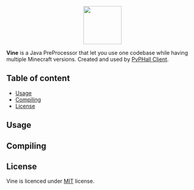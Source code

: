 <p align="center">
    <img src="https://i.imgur.com/eRRdNud.png" width="100" />
</p>

<!--<p align="center">
    <a href="https://github.com/QuiiBz/squid/actions">
        <img src="https://github.com/QuiiBz/squid/workflows/Lint/badge.svg" />
    </a>
    <a href="https://travis-ci.com/QuiiBz/squid">
        <img src="https://travis-ci.com/QuiiBz/squid.svg?branch=canary" />
    </a>
    <a href="https://www.code-inspector.com/project/4175/score/svg">
        <img src="https://www.code-inspector.com/project/4175/score/svg" />
    </a>
    <a href="https://github.com/QuiiBz/squid/issues">
        <img src="https://img.shields.io/badge/contributions-welcome-brightgreen.svg?style=flat" />
    </a>
</p>-->

**Vine** is a Java PreProcessor that let you use one codebase while having multiple Minecraft versions. Created and used by [PvPHall Client](https://pvphall.com).

## Table of content
- [Usage](#usage)
- [Compiling ](#compiling)
- [License](#license)

## Usage

## Compiling
   
## License
Vine is licenced under [MIT](https://choosealicense.com/licenses/mit/) license.